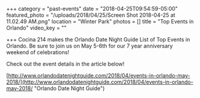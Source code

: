 +++
category = "past-events"
date = "2018-04-25T09:54:59-05:00"
featured_photo = "/uploads/2018/04/25/Screen Shot 2018-04-25 at 11.02.49 AM.png"
location = "Winter Park"
photos = []
title = "Top Events in Orlando"
video_key = ""

+++
Cocina 214 makes the Orlando Date Night Guide List of Top Events in Orlando. Be sure to join us on May 5-6th for our 7 year anniversary weekend of celebrations! 

Check out the event details in the article below! 

[http://www.orlandodatenightguide.com/2018/04/events-in-orlando-may-2018/](http://www.orlandodatenightguide.com/2018/04/events-in-orlando-may-2018/ "Orlando Date Night Guide")